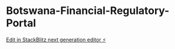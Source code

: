 # Botswana-Financial-Regulatory-Portal

[Edit in StackBlitz next generation editor ⚡️](https://stackblitz.com/~/github.com/chaitezvi/Botswana-Financial-Regulatory-Portal)